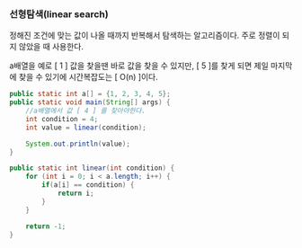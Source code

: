 ### 선형탐색(linear search)
정해진 조건에 맞는 값이 나올 때까지 반복해서 탐색하는 알고리즘이다. 
주로 정렬이 되지 않았을 때 사용한다.

a배열을 예로 [ 1 ] 값을 찾을땐 바로 값을 찾을 수 있지만,
[ 5 ]를 찾게 되면 제일 마지막에 찾을 수 있기에 시간복잡도는 [ O(n) ]이다.

```java
public static int a[] = {1, 2, 3, 4, 5};
public static void main(String[] args) {
    //a배열에서 값 [ 4 ] 를 찾아야한다.
    int condition = 4;
    int value = linear(condition);

    System.out.println(value);
}

public static int linear(int condition) {
    for (int i = 0; i < a.length; i++) {
        if(a[i] == condition) {
            return i;
        }
    }

    return -1;
}
```